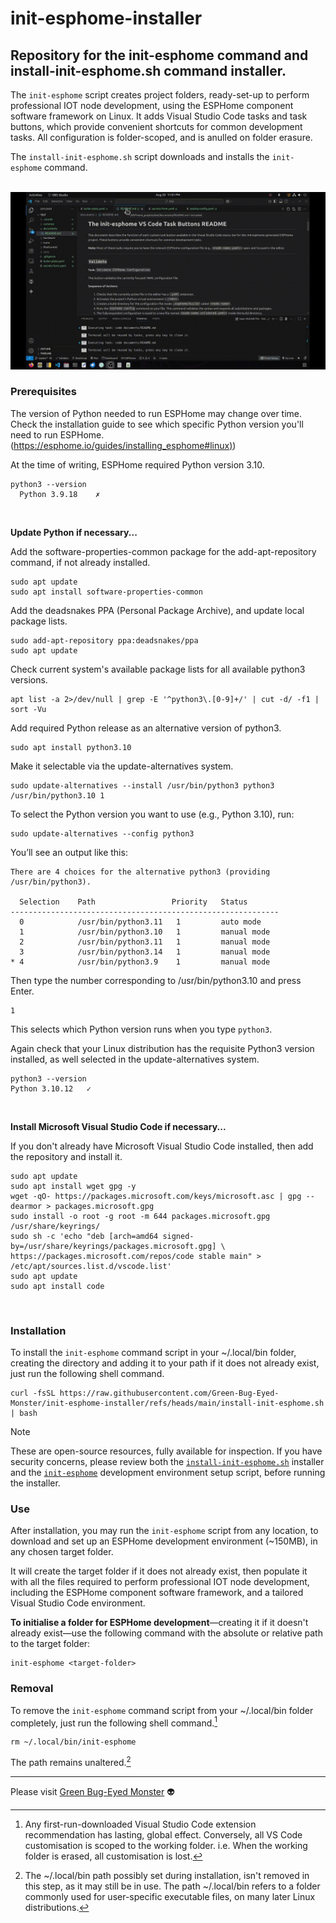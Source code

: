 # init-esphome-installer
## Repository for the init-esphome command and install-init-esphome.sh command installer.

The `init-esphome` script creates project folders, ready-set-up to perform professional IOT node development, using the ESPHome component software framework on Linux. It adds Visual Studio Code tasks and task buttons, which provide convenient shortcuts for common development tasks. 
All configuration is folder-scoped, and is anulled on folder erasure.

The `install-init-esphome.sh` script downloads and installs the `init-esphome` command.
<br><br>

![Button demo loop.](/images/button-demo-loop.gif)

### Prerequisites
The version of Python needed to run ESPHome may change over time. Check the installation guide to see which specific Python version you'll need to run ESPHome. 
([https://esphome.io/guides/installing_esphome#linux)](https://esphome.io/guides/installing_esphome#linux)) 

At the time of writing, ESPHome required Python version 3.10.
```
python3 --version
  Python 3.9.18    ✗ 
```
<br>

**Update Python if necessary...**

Add the software-properties-common package for the add-apt-repository command,
if not already installed.
```
sudo apt update
sudo apt install software-properties-common
```
Add the deadsnakes PPA (Personal Package Archive), and update local package lists.
```
sudo add-apt-repository ppa:deadsnakes/ppa
sudo apt update
```
Check current system's available package lists for all available python3 versions.
```
apt list -a 2>/dev/null | grep -E '^python3\.[0-9]+/' | cut -d/ -f1 | sort -Vu
```
Add required Python release as an alternative version of python3.
```
sudo apt install python3.10
```
Make it selectable via the update-alternatives system.
```
sudo update-alternatives --install /usr/bin/python3 python3 /usr/bin/python3.10 1
```
To select the Python version you want to use (e.g., Python 3.10), run:
```
sudo update-alternatives --config python3
```
You’ll see an output like this:
```
There are 4 choices for the alternative python3 (providing /usr/bin/python3).

  Selection    Path                 Priority   Status
------------------------------------------------------------
  0            /usr/bin/python3.11   1         auto mode
  1            /usr/bin/python3.10   1         manual mode
  2            /usr/bin/python3.11   1         manual mode
  3            /usr/bin/python3.14   1         manual mode
* 4            /usr/bin/python3.9    1         manual mode

```
Then type the number corresponding to /usr/bin/python3.10 and press Enter.
```
1
```
This selects which Python version runs when you type `python3`.

Again check that your Linux distribution has the requisite Python3 version installed, as well selected in the update-alternatives system.
```
python3 --version
Python 3.10.12   ✓
```
<br>

**Install Microsoft Visual Studio Code if necessary...**

If you don't already have Microsoft Visual Studio Code installed, then add the repository and install it.
```
sudo apt update
sudo apt install wget gpg -y
wget -qO- https://packages.microsoft.com/keys/microsoft.asc | gpg --dearmor > packages.microsoft.gpg
sudo install -o root -g root -m 644 packages.microsoft.gpg /usr/share/keyrings/
sudo sh -c 'echo "deb [arch=amd64 signed-by=/usr/share/keyrings/packages.microsoft.gpg] \
https://packages.microsoft.com/repos/code stable main" > /etc/apt/sources.list.d/vscode.list'
sudo apt update
sudo apt install code
```
<br>

### Installation

To install the `init-esphome` command script in your ~/.local/bin folder, creating the directory and adding it to your path if it does not already exist, just run the following shell command.
```
curl -fsSL https://raw.githubusercontent.com/Green-Bug-Eyed-Monster/init-esphome-installer/refs/heads/main/install-init-esphome.sh | bash
```
> [!NOTE]
> These are open-source resources, fully available for inspection.
> If you have security concerns, please review both the [`install-init-esphome.sh`](./install-init-esphome.sh) installer and the [`init-esphome`](./init-esphome) development environment setup script, before running the installer.


### Use
After installation, you may run the `init-esphome` script from any location, to download and set up an ESPHome development environment (~150MB), in any chosen target folder. 

It will create the target folder if it does not already exist, then populate it with all the files required to perform professional IOT node development, including the ESPHome component software framework, and a tailored Visual Studio Code environment. 

**To initialise a folder for ESPHome development**—creating it if it doesn't already exist—use the following command with the absolute or relative path to the target folder:
```
init-esphome <target-folder>
```


### Removal
To remove the `init-esphome` command script from your ~/.local/bin folder completely, just run the following shell command.[^1]
```
rm ~/.local/bin/init-esphome
```
The path remains unaltered.[^2]
<br>

---

Please visit [Green Bug-Eyed Monster](https://green.bug-eyed.monster/) 👽

[^1]: Any first-run-downloaded Visual Studio Code extension recommendation has lasting, global effect. Conversely, all VS Code customisation is scoped to the working folder. i.e. When the working folder is erased, all customisation is lost.
[^2]: The ~/.local/bin path possibly set during installation, isn't removed in this step, as it may still be in use. The path ~/.local/bin refers to a folder commonly used for user-specific executable files, on many later Linux distributions.

